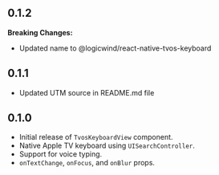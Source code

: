 ## 0.1.2

**Breaking Changes:**

- Updated name to @logicwind/react-native-tvos-keyboard

## 0.1.1

- Updated UTM source in README.md file

## 0.1.0

- Initial release of `TvosKeyboardView` component.
- Native Apple TV keyboard using `UISearchController`.
- Support for voice typing.
- `onTextChange`, `onFocus`, and `onBlur` props.
